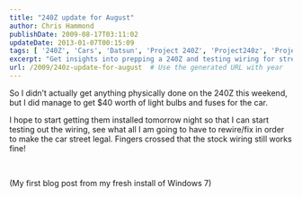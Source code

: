 ```yaml
---
title: "240Z update for August"
author: Chris Hammond
publishDate: 2009-08-17T03:11:02
updateDate: 2013-01-07T00:15:09
tags: [ '240Z', 'Cars', 'Datsun', 'Project 240Z', 'Project240z', 'Project240Zcom' ]
excerpt: "Get insights into prepping a 240Z and testing wiring for street legality. Follow along as stock components are inspected for functionality."
url: /2009/240z-update-for-august  # Use the generated URL with year
---
```

<p>So I didn’t actually get anything physically done on the 240Z this weekend, but I did manage to get $40 worth of light bulbs and fuses for the car.</p>  <p>I hope to start getting them installed tomorrow night so that I can start testing out the wiring, see what all I am going to have to rewire/fix in order to make the car street legal. Fingers crossed that the stock wiring still works fine!</p>  <p>&#160;</p>  <p>(My first blog post from my fresh install of Windows 7)</p>

